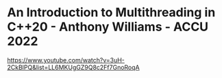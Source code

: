 # An Introduction to Multithreading in C++20 - Anthony Williams - ACCU 2022
https://www.youtube.com/watch?v=3uH-2CkBlPQ&list=LL6MKUgGZ9Q8c2Ff7GnoRoqA